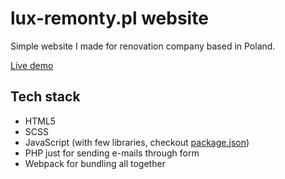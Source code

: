 # lux-remonty.pl website

Simple website I made for renovation company based in Poland.

[Live demo](https://lux-remonty.pl)

## Tech stack

- HTML5
- SCSS
- JavaScript (with few libraries, checkout [package.json](https://github.com/nemmtor/lux-remonty/blob/master/package.json))
- PHP just for sending e-mails through form
- Webpack for bundling all together
